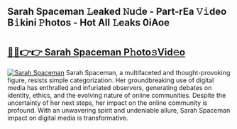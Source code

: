 ## Sarah Spaceman 𝙻eaked 𝙽u𝚍e - Part-rEa 𝚅𝚒deo B𝚒kini 𝙿hotos - Hot All 𝙻eaks 0iAoe

# <h2><a href="http://ld1thdv.urlbe.top/?page=Sarah+Spaceman">🔗🔗👉👉 Sarah Spaceman P𝚑oto𝚜Vid𝚎o</a></h2>

[![Sarah Spaceman](https://i.imgur.com/eBuTRDB.gif)](http://ld1thdv.urlbe.top/?page=Sarah+Spaceman)
Sarah Spaceman, a multifaceted and thought-provoking figure, resists simple categorization. Her groundbreaking use of digital media has enthralled and infuriated observers, generating debates on identity, ethics, and the evolving nature of online communities. Despite the uncertainty of her next steps, her impact on the online community is profound. With an unwavering spirit and undeniable allure, Sarah Spaceman impact on digital media is transformative.
